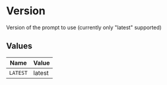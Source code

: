 # Version

Version of the prompt to use (currently only "latest" supported)


## Values

| Name     | Value    |
| -------- | -------- |
| `LATEST` | latest   |